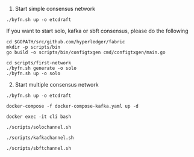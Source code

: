 1. Start simple consensus network
```
./byfn.sh up -o etcdraft
```
If you want to start solo, kafka or sbft consensus, please do the following
```
cd $GOPATH/src/github.com/hyperledger/fabric
mkdir -p scripts/bin
go build -o scripts/bin/configtxgen cmd/configtxgen/main.go

cd scripts/first-network
./byfn.sh generate -o solo
./byfn.sh up -o solo
```

2. Start multiple consensus network
```
./byfn.sh up -o etcdraft

docker-compose -f docker-compose-kafka.yaml up -d

docker exec -it cli bash

./scripts/solochannel.sh

./scripts/kafkachannel.sh

./scripts/sbftchannel.sh
```
